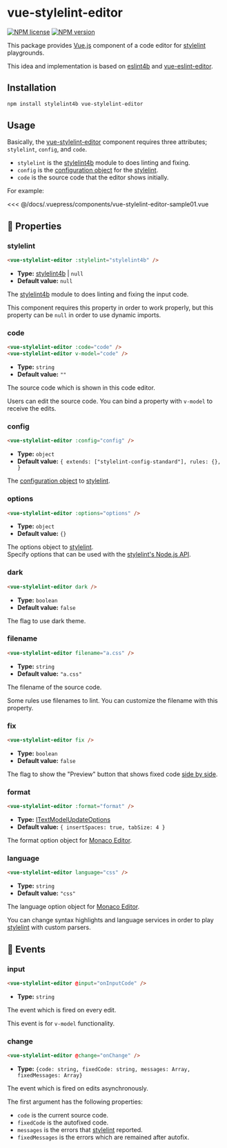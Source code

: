 # vue-stylelint-editor

[![NPM license](https://img.shields.io/npm/l/vue-stylelint-editor.svg)](https://www.npmjs.com/package/vue-stylelint-editor)
[![NPM version](https://img.shields.io/npm/v/vue-stylelint-editor.svg)](https://www.npmjs.com/package/vue-stylelint-editor)

This package provides [Vue.js] component of a code editor for [stylelint] playgrounds.

This idea and implementation is based on [eslint4b] and [vue-eslint-editor].

## Installation

```bash
npm install stylelint4b vue-stylelint-editor
```

## Usage

Basically, the [vue-stylelint-editor] component requires three attributes; `stylelint`, `config`, and `code`.

- `stylelint` is the [stylelint4b] module to does linting and fixing.
- `config` is the [configuration object] for the [stylelint].
- `code` is the source code that the editor shows initially.

For example:

<<< @/docs/.vuepress/components/vue-stylelint-editor-sample01.vue

<vue-stylelint-editor-sample01/>

## 🔧 Properties

### stylelint

```html
<vue-stylelint-editor :stylelint="stylelint4b" />
```

- **Type:** [stylelint4b] | `null`
- **Default value:** `null`

The [stylelint4b] module to does linting and fixing the input code.

This component requires this property in order to work properly, but this property can be `null` in order to use dynamic imports.

### code

```html
<vue-stylelint-editor :code="code" />
<vue-stylelint-editor v-model="code" />
```

- **Type:** `string`
- **Default value:** `""`

The source code which is shown in this code editor.

Users can edit the source code. You can bind a property with `v-model` to receive the edits.

### config

```html
<vue-stylelint-editor :config="config" />
```

- **Type:** `object`
- **Default value:** `{ extends: ["stylelint-config-standard"], rules: {}, }`

The [configuration object] to [stylelint].

### options

```html
<vue-stylelint-editor :options="options" />
```

- **Type:** `object`
- **Default value:** `{}`

The options object to [stylelint].  
Specify options that can be used with the [stylelint's Node.js API].

### dark

```html
<vue-stylelint-editor dark />
```

- **Type:** `boolean`
- **Default value:** `false`

The flag to use dark theme.

### filename

```html
<vue-stylelint-editor filename="a.css" />
```

- **Type:** `string`
- **Default value:** `"a.css"`

The filename of the source code.

Some rules use filenames to lint.
You can customize the filename with this property.

### fix

```html
<vue-stylelint-editor fix />
```

- **Type:** `boolean`
- **Default value:** `false`

The flag to show the "Preview" button that shows fixed code [side by side](https://microsoft.github.io/monaco-editor/playground.html#creating-the-diffeditor-multi-line-example).

### format

```html
<vue-stylelint-editor :format="format" />
```

- **Type:** [ITextModelUpdateOptions](https://microsoft.github.io/monaco-editor/api/interfaces/monaco.editor.itextmodelupdateoptions.html)
- **Default value:** `{ insertSpaces: true, tabSize: 4 }`

The format option object for [Monaco Editor].

### language

```html
<vue-stylelint-editor language="css" />
```

- **Type:** `string`
- **Default value:** `"css"`

The language option object for [Monaco Editor].

You can change syntax highlights and language services in order to play [stylelint] with custom parsers.

## 🔔 Events

### input

```html
<vue-stylelint-editor @input="onInputCode" />
```

- **Type:** `string`

The event which is fired on every edit.

This event is for `v-model` functionality.

### change

```html
<vue-stylelint-editor @change="onChange" />
```

- **Type:** `{code: string, fixedCode: string, messages: Array, fixedMessages: Array}`

The event which is fired on edits asynchronously.

The first argument has the following properties:

- `code` is the current source code.
- `fixedCode` is the autofixed code.
- `messages` is the errors that [stylelint] reported.
- `fixedMessages` is the errors which are remained after autofix.

[eslint4b]: https://www.npmjs.com/package/eslint4b
[vue-stylelint-editor]: https://www.npmjs.com/package/vue-stylelint-editor
[vue-eslint-editor]: https://www.npmjs.com/package/vue-eslint-editor
[stylelint]: https://stylelint.io/
[Vue.js]: https://vuejs.org/
[stylelint4b]: ../stylelint4b/README.md
[configuration object]: https://stylelint.io/user-guide/usage/node-api#config
[stylelint's Node.js API]: https://stylelint.io/user-guide/usage/node-api#nodejs-api
[Monaco Editor]: https://microsoft.github.io/monaco-editor/
